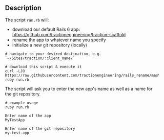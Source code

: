 ## Description
The script `run.rb` will:
- download our default Rails 6 app: https://github.com/tractionengineering/traction-scaffold
- rename the app to whatever name you specify
- initialize a new git repository (locally)

```shell
# navigate to your desired destination, e.g. `~/Sites/traction/:client_name/`

# download this script & execute it
curl -LJO https://raw.githubusercontent.com/tractionengineering/rails_rename/master/run.rb
ruby run.rb
```

The script will ask you to enter the new app's name as well as a name for the git repository.

```shell
# example usage
ruby run.rb

Enter name of the app
MyTestApp

Enter name of the git repository
my-test-app
```
